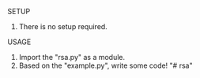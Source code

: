 SETUP
1. There is no setup required. 

USAGE
1. Import the "rsa.py" as a module. 
2. Based on the "example.py", write some code! "# rsa" 
